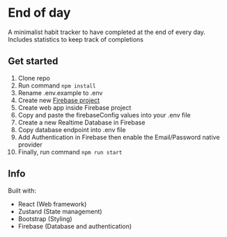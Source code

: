 # End of day

A minimalist habit tracker to have completed at the end of every day. Includes statistics to keep track of completions

## Get started
1. Clone repo
1. Run command ```npm install```
1. Rename .env.example to .env
1. Create new [Firebase project](https://console.firebase.google.com/u/0/)
1. Create web app inside Firebase project
1. Copy and paste the firebaseConfig values into your .env file
1. Create a new Realtime Database in Firebase
1. Copy database endpoint into .env file
1. Add Authentication in Firebase then enable the Email/Password native provider
1. Finally, run command ```npm run start```

## Info
Built with:
- React (Web framework)
- Zustand (State management)
- Bootstrap (Styling)
- Firebase (Database and authentication)